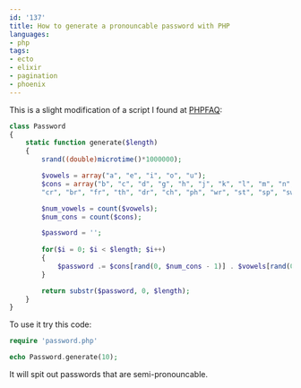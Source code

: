 ```yaml
---
id: '137'
title: How to generate a pronouncable password with PHP
languages:
- php
tags:
- ecto
- elixir
- pagination
- phoenix
---
```

This is a slight modification of a script I found at [PHPFAQ](http://www.alt-php-faq.org/local/37/):


```php
class Password
{
	static function generate($length)
	{
		srand((double)microtime()*1000000);

		$vowels = array("a", "e", "i", "o", "u");
		$cons = array("b", "c", "d", "g", "h", "j", "k", "l", "m", "n", "p", "r", "s", "t", "u", "v", "w", "tr",
	    "cr", "br", "fr", "th", "dr", "ch", "ph", "wr", "st", "sp", "sw", "pr", "sl", "cl"); 

		$num_vowels = count($vowels);
		$num_cons = count($cons);

		$password = '';
		
		for($i = 0; $i < $length; $i++)
		{
			$password .= $cons[rand(0, $num_cons - 1)] . $vowels[rand(0, $num_vowels - 1)];
		}

		return substr($password, 0, $length);
	}
}
```
    

To use it try this code:


```php
require 'password.php'

echo Password.generate(10);
```
    

It will spit out passwords that are semi-pronouncable.

